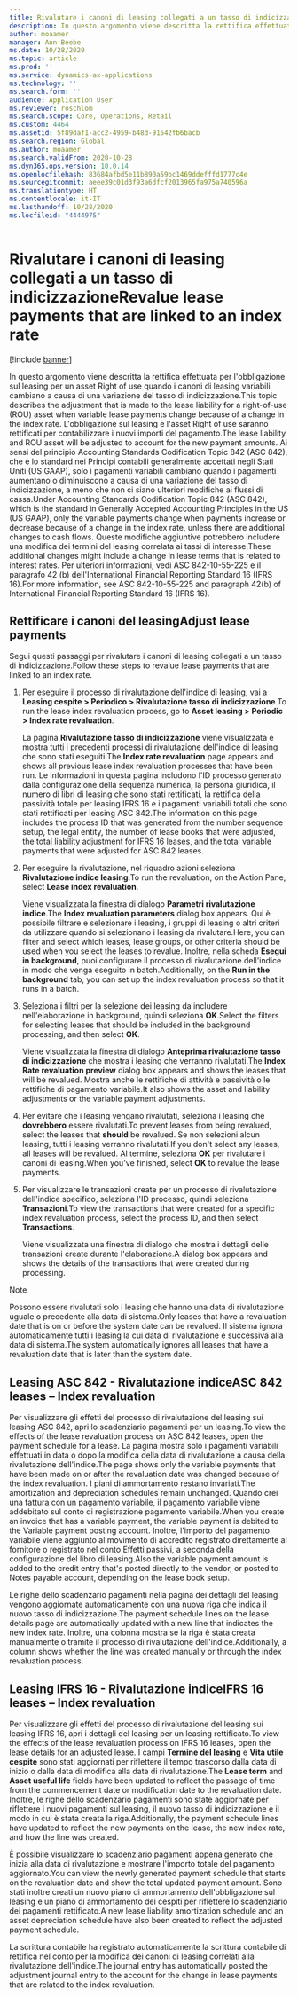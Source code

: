 ```yaml
---
title: Rivalutare i canoni di leasing collegati a un tasso di indicizzazione
description: In questo argomento viene descritta la rettifica effettuata per l'obbligazione sul leasing per un asset Right of use quando i canoni di leasing variabili cambiano a causa di una variazione del tasso di indicizzazione.
author: moaamer
manager: Ann Beebe
ms.date: 10/28/2020
ms.topic: article
ms.prod: ''
ms.service: dynamics-ax-applications
ms.technology: ''
ms.search.form: ''
audience: Application User
ms.reviewer: roschlom
ms.search.scope: Core, Operations, Retail
ms.custom: 4464
ms.assetid: 5f89daf1-acc2-4959-b48d-91542fb6bacb
ms.search.region: Global
ms.author: moaamer
ms.search.validFrom: 2020-10-28
ms.dyn365.ops.version: 10.0.14
ms.openlocfilehash: 83684afbd5e11b890a59bc1469ddefffd1777c4e
ms.sourcegitcommit: aeee39c01d3f93a6dfcf2013965fa975a740596a
ms.translationtype: HT
ms.contentlocale: it-IT
ms.lasthandoff: 10/28/2020
ms.locfileid: "4444975"
---
```

# <a name="revalue-lease-payments-that-are-linked-to-an-index-rate"></a><span data-ttu-id="1485b-103">Rivalutare i canoni di leasing collegati a un tasso di indicizzazione</span><span class="sxs-lookup"><span data-stu-id="1485b-103">Revalue lease payments that are linked to an index rate</span></span>

[!include [banner](../includes/banner.md)]

<span data-ttu-id="1485b-104">In questo argomento viene descritta la rettifica effettuata per l'obbligazione sul leasing per un asset Right of use quando i canoni di leasing variabili cambiano a causa di una variazione del tasso di indicizzazione.</span><span class="sxs-lookup"><span data-stu-id="1485b-104">This topic describes the adjustment that is made to the lease liability for a right-of-use (ROU) asset when variable lease payments change because of a change in the index rate.</span></span> <span data-ttu-id="1485b-105">L'obbligazione sul leasing e l'asset Right of use saranno rettificati per contabilizzare i nuovi importi del pagamento.</span><span class="sxs-lookup"><span data-stu-id="1485b-105">The lease liability and ROU asset will be adjusted to account for the new payment amounts.</span></span> <span data-ttu-id="1485b-106">Ai sensi del principio Accounting Standards Codification Topic 842 (ASC 842), che è lo standard nei Principi contabili generalmente accettati negli Stati Uniti (US GAAP), solo i pagamenti variabili cambiano quando i pagamenti aumentano o diminuiscono a causa di una variazione del tasso di indicizzazione, a meno che non ci siano ulteriori modifiche ai flussi di cassa.</span><span class="sxs-lookup"><span data-stu-id="1485b-106">Under Accounting Standards Codification Topic 842 (ASC 842), which is the standard in Generally Accepted Accounting Principles in the US (US GAAP), only the variable payments change when payments increase or decrease because of a change in the index rate, unless there are additional changes to cash flows.</span></span> <span data-ttu-id="1485b-107">Queste modifiche aggiuntive potrebbero includere una modifica dei termini del leasing correlata ai tassi di interesse.</span><span class="sxs-lookup"><span data-stu-id="1485b-107">These additional changes might include a change in lease terms that is related to interest rates.</span></span> <span data-ttu-id="1485b-108">Per ulteriori informazioni, vedi ASC 842-10-55-225 e il paragrafo 42 (b) dell'International Financial Reporting Standard 16 (IFRS 16).</span><span class="sxs-lookup"><span data-stu-id="1485b-108">For more information, see ASC 842-10-55-225 and paragraph 42(b) of International Financial Reporting Standard 16 (IFRS 16).</span></span>

## <a name="adjust-lease-payments"></a><span data-ttu-id="1485b-109">Rettificare i canoni del leasing</span><span class="sxs-lookup"><span data-stu-id="1485b-109">Adjust lease payments</span></span>

<span data-ttu-id="1485b-110">Segui questi passaggi per rivalutare i canoni di leasing collegati a un tasso di indicizzazione.</span><span class="sxs-lookup"><span data-stu-id="1485b-110">Follow these steps to revalue lease payments that are linked to an index rate.</span></span>

1. <span data-ttu-id="1485b-111">Per eseguire il processo di rivalutazione dell'indice di leasing, vai a **Leasing cespite \> Periodico \> Rivalutazione tasso di indicizzazione**.</span><span class="sxs-lookup"><span data-stu-id="1485b-111">To run the lease index revaluation process, go to **Asset leasing \> Periodic \> Index rate revaluation**.</span></span>

    <span data-ttu-id="1485b-112">La pagina **Rivalutazione tasso di indicizzazione** viene visualizzata e mostra tutti i precedenti processi di rivalutazione dell'indice di leasing che sono stati eseguiti.</span><span class="sxs-lookup"><span data-stu-id="1485b-112">The **Index rate revaluation** page appears and shows all previous lease index revaluation processes that have been run.</span></span> <span data-ttu-id="1485b-113">Le informazioni in questa pagina includono l'ID processo generato dalla configurazione della sequenza numerica, la persona giuridica, il numero di libri di leasing che sono stati rettificati, la rettifica della passività totale per leasing IFRS 16 e i pagamenti variabili totali che sono stati rettificati per leasing ASC 842.</span><span class="sxs-lookup"><span data-stu-id="1485b-113">The information on this page includes the process ID that was generated from the number sequence setup, the legal entity, the number of lease books that were adjusted, the total liability adjustment for IFRS 16 leases, and the total variable payments that were adjusted for ASC 842 leases.</span></span>

2. <span data-ttu-id="1485b-114">Per eseguire la rivalutazione, nel riquadro azioni seleziona **Rivalutazione indice leasing**.</span><span class="sxs-lookup"><span data-stu-id="1485b-114">To run the revaluation, on the Action Pane, select **Lease index revaluation**.</span></span>

    <span data-ttu-id="1485b-115">Viene visualizzata la finestra di dialogo **Parametri rivalutazione indice**.</span><span class="sxs-lookup"><span data-stu-id="1485b-115">The **Index revaluation parameters** dialog box appears.</span></span> <span data-ttu-id="1485b-116">Qui è possibile filtrare e selezionare i leasing, i gruppi di leasing o altri criteri da utilizzare quando si selezionano i leasing da rivalutare.</span><span class="sxs-lookup"><span data-stu-id="1485b-116">Here, you can filter and select which leases, lease groups, or other criteria should be used when you select the leases to revalue.</span></span> <span data-ttu-id="1485b-117">Inoltre, nella scheda **Esegui in background**, puoi configurare il processo di rivalutazione dell'indice in modo che venga eseguito in batch.</span><span class="sxs-lookup"><span data-stu-id="1485b-117">Additionally, on the **Run in the background** tab, you can set up the index revaluation process so that it runs in a batch.</span></span>

4. <span data-ttu-id="1485b-118">Seleziona i filtri per la selezione dei leasing da includere nell'elaborazione in background, quindi seleziona **OK**.</span><span class="sxs-lookup"><span data-stu-id="1485b-118">Select the filters for selecting leases that should be included in the background processing, and then select **OK**.</span></span>

    <span data-ttu-id="1485b-119">Viene visualizzata la finestra di dialogo **Anteprima rivalutazione tasso di indicizzazione** che mostra i leasing che verranno rivalutati.</span><span class="sxs-lookup"><span data-stu-id="1485b-119">The **Index Rate revaluation preview** dialog box appears and shows the leases that will be revalued.</span></span> <span data-ttu-id="1485b-120">Mostra anche le rettifiche di attività e passività o le rettifiche di pagamento variabile.</span><span class="sxs-lookup"><span data-stu-id="1485b-120">It also shows the asset and liability adjustments or the variable payment adjustments.</span></span>
    
5. <span data-ttu-id="1485b-121">Per evitare che i leasing vengano rivalutati, seleziona i leasing che **dovrebbero** essere rivalutati.</span><span class="sxs-lookup"><span data-stu-id="1485b-121">To prevent leases from being revalued, select the leases that **should** be revalued.</span></span> <span data-ttu-id="1485b-122">Se non selezioni alcun leasing, tutti i leasing verranno rivalutati.</span><span class="sxs-lookup"><span data-stu-id="1485b-122">If you don't select any leases, all leases will be revalued.</span></span> <span data-ttu-id="1485b-123">Al termine, seleziona **OK** per rivalutare i canoni di leasing.</span><span class="sxs-lookup"><span data-stu-id="1485b-123">When you've finished, select **OK** to revalue the lease payments.</span></span>
6. <span data-ttu-id="1485b-124">Per visualizzare le transazioni create per un processo di rivalutazione dell'indice specifico, seleziona l'ID processo, quindi seleziona **Transazioni**.</span><span class="sxs-lookup"><span data-stu-id="1485b-124">To view the transactions that were created for a specific index revaluation process, select the process ID, and then select **Transactions**.</span></span>

    <span data-ttu-id="1485b-125">Viene visualizzata una finestra di dialogo che mostra i dettagli delle transazioni create durante l'elaborazione.</span><span class="sxs-lookup"><span data-stu-id="1485b-125">A dialog box appears and shows the details of the transactions that were created during processing.</span></span>

> [!NOTE]
> <span data-ttu-id="1485b-126">Possono essere rivalutati solo i leasing che hanno una data di rivalutazione uguale o precedente alla data di sistema.</span><span class="sxs-lookup"><span data-stu-id="1485b-126">Only leases that have a revaluation date that is on or before the system date can be revalued.</span></span> <span data-ttu-id="1485b-127">Il sistema ignora automaticamente tutti i leasing la cui data di rivalutazione è successiva alla data di sistema.</span><span class="sxs-lookup"><span data-stu-id="1485b-127">The system automatically ignores all leases that have a revaluation date that is later than the system date.</span></span>

## <a name="asc-842-leases--index-revaluation"></a><span data-ttu-id="1485b-128">Leasing ASC 842 - Rivalutazione indice</span><span class="sxs-lookup"><span data-stu-id="1485b-128">ASC 842 leases – Index revaluation</span></span>

<span data-ttu-id="1485b-129">Per visualizzare gli effetti del processo di rivalutazione del leasing sui leasing ASC 842, apri lo scadenziario pagamenti per un leasing.</span><span class="sxs-lookup"><span data-stu-id="1485b-129">To view the effects of the lease revaluation process on ASC 842 leases, open the payment schedule for a lease.</span></span> <span data-ttu-id="1485b-130">La pagina mostra solo i pagamenti variabili effettuati in data o dopo la modifica della data di rivalutazione a causa della rivalutazione dell'indice.</span><span class="sxs-lookup"><span data-stu-id="1485b-130">The page shows only the variable payments that have been made on or after the revaluation date was changed because of the index revaluation.</span></span> <span data-ttu-id="1485b-131">I piani di ammortamento restano invariati.</span><span class="sxs-lookup"><span data-stu-id="1485b-131">The amortization and depreciation schedules remain unchanged.</span></span> <span data-ttu-id="1485b-132">Quando crei una fattura con un pagamento variabile, il pagamento variabile viene addebitato sul conto di registrazione pagamento variabile.</span><span class="sxs-lookup"><span data-stu-id="1485b-132">When you create an invoice that has a variable payment, the variable payment is debited to the Variable payment posting account.</span></span> <span data-ttu-id="1485b-133">Inoltre, l'importo del pagamento variabile viene aggiunto al movimento di accredito registrato direttamente al fornitore o registrato nel conto Effetti passivi, a seconda della configurazione del libro di leasing.</span><span class="sxs-lookup"><span data-stu-id="1485b-133">Also the variable payment amount is added to the credit entry that's posted directly to the vendor, or posted to Notes payable account, depending on the lease book setup.</span></span>

<span data-ttu-id="1485b-134">Le righe dello scadenzario pagamenti nella pagina dei dettagli del leasing vengono aggiornate automaticamente con una nuova riga che indica il nuovo tasso di indicizzazione.</span><span class="sxs-lookup"><span data-stu-id="1485b-134">The payment schedule lines on the lease details page are automatically updated with a new line that indicates the new index rate.</span></span> <span data-ttu-id="1485b-135">Inoltre, una colonna mostra se la riga è stata creata manualmente o tramite il processo di rivalutazione dell'indice.</span><span class="sxs-lookup"><span data-stu-id="1485b-135">Additionally, a column shows whether the line was created manually or through the index revaluation process.</span></span>

## <a name="ifrs-16-leases--index-revaluation"></a><span data-ttu-id="1485b-136">Leasing IFRS 16 - Rivalutazione indice</span><span class="sxs-lookup"><span data-stu-id="1485b-136">IFRS 16 leases – Index revaluation</span></span>

<span data-ttu-id="1485b-137">Per visualizzare gli effetti del processo di rivalutazione del leasing sui leasing IFRS 16, apri i dettagli del leasing per un leasing rettificato.</span><span class="sxs-lookup"><span data-stu-id="1485b-137">To view the effects of the lease revaluation process on IFRS 16 leases, open the lease details for an adjusted lease.</span></span> <span data-ttu-id="1485b-138">I campi **Termine del leasing** e **Vita utile cespite** sono stati aggiornati per riflettere il tempo trascorso dalla data di inizio o dalla data di modifica alla data di rivalutazione.</span><span class="sxs-lookup"><span data-stu-id="1485b-138">The **Lease term** and **Asset useful life** fields have been updated to reflect the passage of time from the commencement date or modification date to the revaluation date.</span></span> <span data-ttu-id="1485b-139">Inoltre, le righe dello scadenzario pagamenti sono state aggiornate per riflettere i nuovi pagamenti sul leasing, il nuovo tasso di indicizzazione e il modo in cui è stata creata la riga.</span><span class="sxs-lookup"><span data-stu-id="1485b-139">Additionally, the payment schedule lines have updated to reflect the new payments on the lease, the new index rate, and how the line was created.</span></span>

<span data-ttu-id="1485b-140">È possibile visualizzare lo scadenziario pagamenti appena generato che inizia alla data di rivalutazione e mostrare l'importo totale del pagamento aggiornato.</span><span class="sxs-lookup"><span data-stu-id="1485b-140">You can view the newly generated payment schedule that starts on the revaluation date and show the total updated payment amount.</span></span> <span data-ttu-id="1485b-141">Sono stati inoltre creati un nuovo piano di ammortamento dell'obbligazione sul leasing e un piano di ammortamento dei cespiti per riflettere lo scadenziario dei pagamenti rettificato.</span><span class="sxs-lookup"><span data-stu-id="1485b-141">A new lease liability amortization schedule and an asset depreciation schedule have also been created to reflect the adjusted payment schedule.</span></span>

<span data-ttu-id="1485b-142">La scrittura contabile ha registrato automaticamente la scrittura contabile di rettifica nel conto per la modifica dei canoni di leasing correlati alla rivalutazione dell'indice.</span><span class="sxs-lookup"><span data-stu-id="1485b-142">The journal entry has automatically posted the adjustment journal entry to the account for the change in lease payments that are related to the index revaluation.</span></span>
